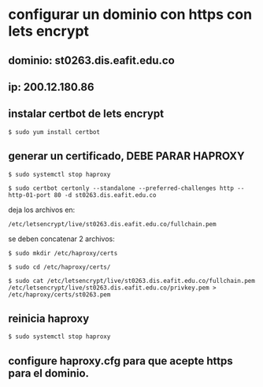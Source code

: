# configurar un dominio con https con lets encrypt

## dominio: st0263.dis.eafit.edu.co

## ip: 200.12.180.86

## instalar certbot de lets encrypt

    $ sudo yum install certbot

## generar un certificado, DEBE PARAR HAPROXY

    $ sudo systemctl stop haproxy

    $ sudo certbot certonly --standalone --preferred-challenges http --http-01-port 80 -d st0263.dis.eafit.edu.co

deja los archivos en:

    /etc/letsencrypt/live/st0263.dis.eafit.edu.co/fullchain.pem

se deben concatenar 2 archivos:

    $ sudo mkdir /etc/haproxy/certs

    $ sudo cd /etc/haproxy/certs/

    $ sudo cat /etc/letsencrypt/live/st0263.dis.eafit.edu.co/fullchain.pem /etc/letsencrypt/live/st0263.dis.eafit.edu.co/privkey.pem > /etc/haproxy/certs/st0263.pem

## reinicia haproxy

    $ sudo systemctl stop haproxy

## configure haproxy.cfg para que acepte https para el dominio.
